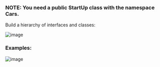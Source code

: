 ### NOTE: You need a public StartUp class with the namespace Cars.

Build a hierarchy of interfaces and classes:

![image](https://user-images.githubusercontent.com/45227327/222787514-186486ae-eb7e-4f42-a9ab-c3f7cdba9d5a.png)

### Examples:

![image](https://user-images.githubusercontent.com/45227327/222787661-f3e282b2-5d83-47ab-8bda-c928ee2e098a.png)
